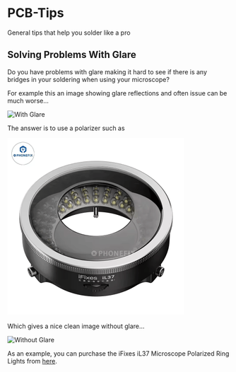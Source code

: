 # PCB-Tips
General tips that help you solder like a pro

## Solving Problems With Glare

Do you have problems with glare making it hard to see if there is any bridges in your soldering when using your microscope?

For example this an image showing glare reflections and often issue can be much worse...

<img src="https://github.com/Team-Resurgent/PCB-Tips/raw/refs/heads/main/images/normal.png" alt="With Glare" style="width: 400px; height: auto;">

The answer is to use a polarizer such as

<img src="https://github.com/Team-Resurgent/PCB-Tips/raw/refs/heads/main/images/ifixes.png" alt="iFixes" style="width: 400px; height: auto;">

Which gives a nice clean image without glare...

<img src="https://github.com/Team-Resurgent/PCB-Tips/raw/refs/heads/main/images/polarized.png" alt="Without Glare" style="width: 400px; height: auto;">

As an example, you can purchase the iFixes iL37 Microscope Polarized Ring Lights from [here](https://www.aliexpress.us/item/1005007305941640.html).
